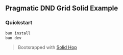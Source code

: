 ## Pragmatic DND Grid Solid Example

### Quickstart

```sh
bun install
bun dev
```

> Bootsrapped with [Solid Hop](https://github.com/blankeos/solid-hop)
